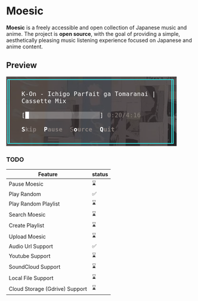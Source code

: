 # Moesic

**Moesic** is a freely accessible and open collection of Japanese music and anime. The project is **open source**, with the goal of providing a simple, aesthetically pleasing music listening experience focused on Japanese and anime content.

## Preview

![Moesic Logo](.github/img/preview.png)

### TODO

| Feature                        | status |
| ------------------------------ | ------ |
| Pause Moesic                   | ⌛     |
| Play Random                    | ✅     |
| Play Random Playlist           | ⌛     |
| Search Moesic                  | ⌛     |
| Create Playlist                | ⌛     |
| Upload Moesic                  | ⌛     |
| Audio Url Support              | ✅     |
| Youtube Support                | ⌛     |
| SoundCloud Support             | ⌛     |
| Local File Support             | ⌛     |
| Cloud Storage (Gdrive) Support | ⌛     |

